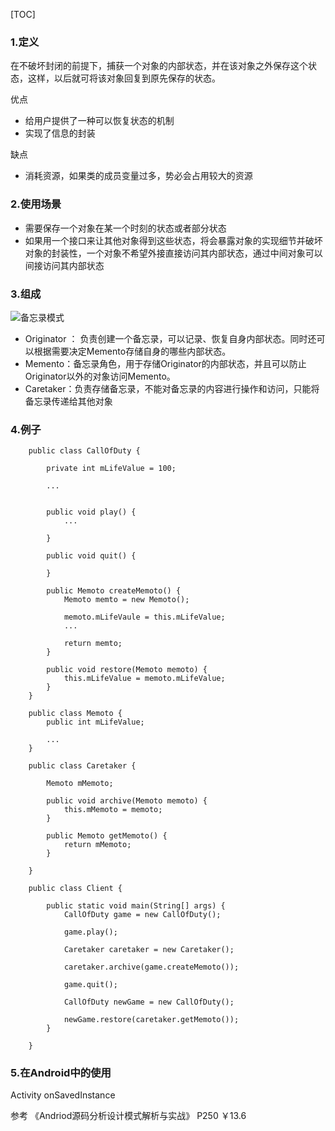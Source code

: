 [TOC]

### 1.定义

在不破坏封闭的前提下，捕获一个对象的内部状态，并在该对象之外保存这个状态，这样，以后就可将该对象回复到原先保存的状态。

优点

- 给用户提供了一种可以恢复状态的机制
- 实现了信息的封装

缺点

- 消耗资源，如果类的成员变量过多，势必会占用较大的资源

### 2.使用场景

- 需要保存一个对象在某一个时刻的状态或者部分状态
- 如果用一个接口来让其他对象得到这些状态，将会暴露对象的实现细节并破坏对象的封装性，一个对象不希望外接直接访问其内部状态，通过中间对象可以间接访问其内部状态


### 3.组成

![备忘录模式]()

- Originator ： 负责创建一个备忘录，可以记录、恢复自身内部状态。同时还可以根据需要决定Memento存储自身的哪些内部状态。
- Memento：备忘录角色，用于存储Originator的内部状态，并且可以防止Originator以外的对象访问Memento。
- Caretaker：负责存储备忘录，不能对备忘录的内容进行操作和访问，只能将备忘录传递给其他对象


### 4.例子


```
    public class CallOfDuty {
        
        private int mLifeValue = 100;
        
        ...
        
        
        public void play() {
            ...
            
        }
        
        public void quit() {
            
        }
        
        public Memoto createMemoto() {
            Memoto memto = new Memoto();
            
            memoto.mLifeVaule = this.mLifeValue;
            ...
            
            return memto;
        }
        
        public void restore(Memoto memoto) {
            this.mLifeValue = memoto.mLifeValue;
        }
    }
    
    public class Memoto {
        public int mLifeValue;
        
        ...
    }
    
    public class Caretaker {
        
        Memoto mMemoto;
        
        public void archive(Memoto memoto) {
            this.mMemoto = memoto;
        }
        
        public Memoto getMemoto() {
            return mMemoto;
        }
        
    }
    
    public class Client {
        
        public static void main(String[] args) {
            CallOfDuty game = new CallOfDuty();
            
            game.play();
            
            Caretaker caretaker = new Caretaker();
            
            caretaker.archive(game.createMemoto());
            
            game.quit();
            
            CallOfDuty newGame = new CallOfDuty();
            
            newGame.restore(caretaker.getMemoto());
        }
        
    }
```


### 5.在Android中的使用

Activity onSavedInstance

参考 《Andriod源码分析设计模式解析与实战》 P250 ￥13.6